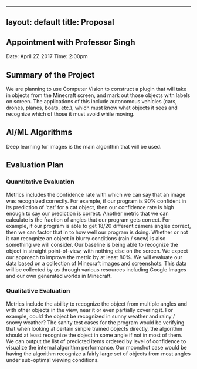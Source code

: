  ---
layout: default
title:  Proposal
---

## Appointment with Professor Singh
Date: April 27, 2017
Time: 2:00pm

## Summary of the Project
We are planning to use Computer Vision to construct a plugin that will take in objects from the Minecraft screen, and mark out those objects with labels on screen. The applications of this include autonomous vehicles (cars, drones, planes, boats, etc.), which must know what objects it sees and recognize which of those it must avoid while moving.

## AI/ML Algorithms
Deep learning for images is the main algorithm that will be used.

## Evaluation Plan
### Quantitative Evaluation
Metrics includes the confidence rate with which we can say that an image was recognized correctly. For example, if our program is 90% confident in its prediction of 'cat' for a cat object, then our confidence rate is high enough to say our prediction is correct. Another metric that we can calculate is the fraction of angles that our program gets correct. For example, if our program is able to get 18/20 different camera angles correct, then we can factor that in to how well our program is doing. Whether or not it can recognize an object in blurry conditions (rain / snow) is also something we will consider. Our baseline is being able to recognize the object in straight point-of-view, with nothing else on the screen. We expect our approach to improve the metric by at least 80%. We will evaluate our data based on a collection of Minecraft images and screenshots. This data will be collected by us through various resources including Google Images and our own generated worlds in Minecraft.

### Qualitative Evaluation
Metrics include the ability to recognize the object from multiple angles and with other objects in the view, near it or even partially covering it. For example, could the object be recognized in sunny weather and rainy / snowy weather? The sanity test cases for the program would be verifying that when looking at certain simple trained objects directly, the algorithm should at least recognize the object in some angle if not in most of them. We can output the list of predicted items ordered by level of confidence to visualize the internal algorithm performance. Our moonshot case would be having the algorithm recognize a fairly large set of objects from most angles under sub-optimal viewing conditions.

